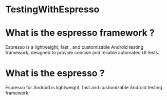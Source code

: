 # TestingWithEspresso
# What is the espresso framework ?
Espresso is a lightweight, fast , and customizable Android testing framework, designed to provide concise and reliable automated UI tests.

# What is the espresso ?
Espresso for Android is lightweight, fast and customizable Android testing framework.
